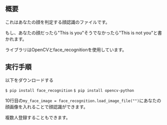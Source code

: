 <h2>概要</h2>
<p>これはあなたの顔を判定する顔認識のファイルです。</p>
<p>もし、あなたの顔だったら"This is you"そうでなかったら"This is not you"と書かれます。</p>
<p>ライブラリはOpenCVとface_recognitionを使用しています。</p>
<h2>実行手順</h2>
<p>以下をダウンロードする</p>
<code>$ pip install face_recognition</code>
<code>$ pip install opencv-python</code>
<p></p>
<p>10行目の<code>my_face_image = face_recognition.load_image_file("")</code>にあなたの顔画像を入れることで顔認識ができます。</p>
<p>複数人登録することもできます。</p>
